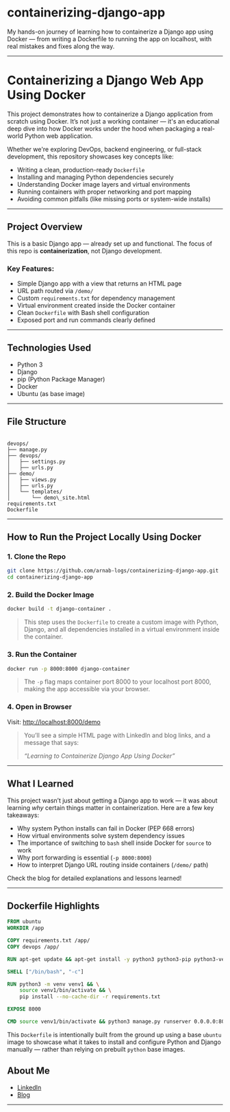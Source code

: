# containerizing-django-app
My hands-on journey of learning how to containerize a Django app using Docker — from writing a Dockerfile to running the app on localhost, with real mistakes and fixes along the way.

---

# Containerizing a Django Web App Using Docker

This project demonstrates how to containerize a Django application from scratch using Docker. It’s not just a working container — it's an educational deep dive into how Docker works under the hood when packaging a real-world Python web application.

Whether we're exploring DevOps, backend engineering, or full-stack development, this repository showcases key concepts like:

- Writing a clean, production-ready `Dockerfile`
- Installing and managing Python dependencies securely
- Understanding Docker image layers and virtual environments
- Running containers with proper networking and port mapping
- Avoiding common pitfalls (like missing ports or system-wide installs)

---

## Project Overview

This is a basic Django app — already set up and functional. The focus of this repo is **containerization**, not Django development.

### Key Features:

- Simple Django app with a view that returns an HTML page
- URL path routed via `/demo/`
- Custom `requirements.txt` for dependency management
- Virtual environment created inside the Docker container
- Clean `Dockerfile` with Bash shell configuration
- Exposed port and run commands clearly defined

---

##  Technologies Used

-  Python 3
-  Django
-  pip (Python Package Manager)
-  Docker
-  Ubuntu (as base image)

---

## File Structure

```

devops/
├── manage.py
├── devops/
│   ├── settings.py
│   ├── urls.py
├── demo/
│   ├── views.py
│   ├── urls.py
│   └── templates/
│       └── demo\_site.html
requirements.txt
Dockerfile

````

---

## How to Run the Project Locally Using Docker

### 1. Clone the Repo

```bash
git clone https://github.com/arnab-logs/containerizing-django-app.git
cd containerizing-django-app
````

### 2. Build the Docker Image

```bash
docker build -t django-container .
```

> This step uses the `Dockerfile` to create a custom image with Python, Django, and all dependencies installed in a virtual environment inside the container.

### 3. Run the Container

```bash
docker run -p 8000:8000 django-container
```

> The `-p` flag maps container port 8000 to your localhost port 8000, making the app accessible via your browser.

### 4. Open in Browser

Visit: [http://localhost:8000/demo](http://localhost:8000/demo)

> You’ll see a simple HTML page with LinkedIn and blog links, and a message that says:
>
> *“Learning to Containerize Django App Using Docker”*

---

## What I Learned

This project wasn’t just about getting a Django app to work — it was about learning *why* certain things matter in containerization. Here are a few key takeaways:

* Why system Python installs can fail in Docker (PEP 668 errors)
* How virtual environments solve system dependency issues
* The importance of switching to `bash` shell inside Docker for `source` to work
* Why port forwarding is essential (`-p 8000:8000`)
* How to interpret Django URL routing inside containers (`/demo/` path)

Check the blog for detailed explanations and lessons learned!

---

## Dockerfile Highlights

```Dockerfile
FROM ubuntu
WORKDIR /app

COPY requirements.txt /app/
COPY devops /app/

RUN apt-get update && apt-get install -y python3 python3-pip python3-venv

SHELL ["/bin/bash", "-c"]

RUN python3 -m venv venv1 && \
    source venv1/bin/activate && \
    pip install --no-cache-dir -r requirements.txt

EXPOSE 8000

CMD source venv1/bin/activate && python3 manage.py runserver 0.0.0.0:8000
```

This `Dockerfile` is intentionally built from the ground up using a base `ubuntu` image to showcase what it takes to install and configure Python and Django manually — rather than relying on prebuilt `python` base images.

<!-- 
---
## Related Blog Post

📖 [Full Blog Walkthrough](https://your-blog-link.com) — includes breakdowns, code snippets, screenshots, mistakes I made, and why each Docker command matters.

---
-->

## About Me

* [LinkedIn](www.linkedin.com/in/arnab-nandi-55232a236) 
* [Blog](https://learning-out-loud-my-devops-journey.hashnode.dev/)

---

```


